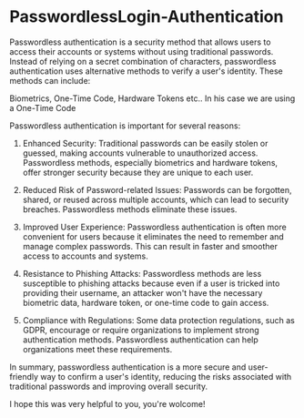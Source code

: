 # PasswordlessLogin-Authentication

Passwordless authentication is a security method that allows users to access their accounts or systems without using traditional passwords. Instead of relying on a secret combination of characters, passwordless authentication uses alternative methods to verify a user's identity. These methods can include:

Biometrics, One-Time Code, Hardware Tokens etc..
In his case we are using a One-Time Code

Passwordless authentication is important for several reasons:

1. Enhanced Security: Traditional passwords can be easily stolen or guessed, making accounts vulnerable to unauthorized access. Passwordless methods, especially biometrics and hardware tokens, offer stronger security because they are unique to each user.

2. Reduced Risk of Password-related Issues: Passwords can be forgotten, shared, or reused across multiple accounts, which can lead to security breaches. Passwordless methods eliminate these issues.

3. Improved User Experience: Passwordless authentication is often more convenient for users because it eliminates the need to remember and manage complex passwords. This can result in faster and smoother access to accounts and systems.

4. Resistance to Phishing Attacks: Passwordless methods are less susceptible to phishing attacks because even if a user is tricked into providing their username, an attacker won't have the necessary biometric data, hardware token, or one-time code to gain access.

5. Compliance with Regulations: Some data protection regulations, such as GDPR, encourage or require organizations to implement strong authentication methods. Passwordless authentication can help organizations meet these requirements.

In summary, passwordless authentication is a more secure and user-friendly way to confirm a user's identity, reducing the risks associated with traditional passwords and improving overall security.

I hope this was very helpful to you, you're wolcome!
